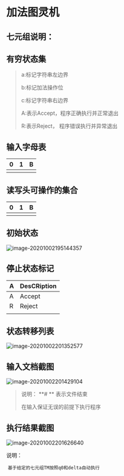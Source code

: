 # 加法图灵机

## 七元组说明：



## 有穷状态集

> a:标记字符串左边界
>
> b:标记加法操作位
>
> c:标记字符串右边界
>
> A:表示Accept，程序正确执行并正常退出
>
> R:表示Reject， 程序错误执行并异常退出



## 输入字母表

| 0    | 1    | B    |
| ---- | ---- | ---- |
|      |      |      |

## 读写头可操作的集合

| 0    | 1    | B    |
| ---- | ---- | ---- |
|      |      |      |

## 初始状态

![image-20201002195144357](C:\Users\Lenovo\AppData\Roaming\Typora\typora-user-images\image-20201002195144357.png)



## 停止状态标记

| A    | DesCRiption |
| ---- | ----------- |
| A    | Accept      |
| R    | Reject      |
|      |             |

## 状态转移列表

![image-20201002201352577](C:\Users\Lenovo\AppData\Roaming\Typora\typora-user-images\image-20201002201352577.png)





## 输入文档截图

![image-20201002201429104](C:\Users\Lenovo\AppData\Roaming\Typora\typora-user-images\image-20201002201429104.png)

> 说明：
> **# ** 表示文件结束
>
> 在输入保证无误的前提下执行程序



## 执行结果截图

![image-20201002201626640](C:\Users\Lenovo\AppData\Roaming\Typora\typora-user-images\image-20201002201626640.png)

说明：

​	`基于给定的七元组TM按照q0和delta自动执行`